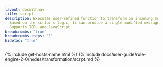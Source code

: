 ```yaml
---
layout: docwithnav
title: script
description: Executes user-defined function to transform an incoming message. The script can modify the message data, metadata, and type.
  Based on the script's logic, it can produce a single modified message or multiple new messages, each with a customized content.
  Supports TBEL and JavaScript.
breadcrumbs: "true"
breadcrumbs-steps: "2"
hidetoc: "true"
---
```


{% include get-hosts-name.html %}
{% include docs/user-guide/rule-engine-2-0/nodes/transformation/script.md %}
